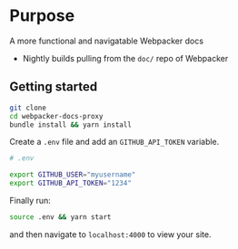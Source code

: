 # Purpose

A more functional and navigatable Webpacker docs

- Nightly builds pulling from the `doc/` repo of Webpacker

## Getting started

```bash
git clone
cd webpacker-docs-proxy
bundle install && yarn install
```

Create a `.env` file and add an `GITHUB_API_TOKEN` variable.

```bash
# .env

export GITHUB_USER="myusername"
export GITHUB_API_TOKEN="1234"
```

Finally run:

```bash
source .env && yarn start
```

and then navigate to `localhost:4000` to view your site.
